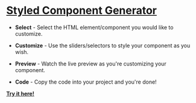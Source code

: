 # [Styled Component Generator](http://naxulanth.github.io/styled-component-generator/)

- **Select** - Select the HTML element/component you would like to customize.

- **Customize** - Use the sliders/selectors to style your component as you wish.

- **Preview** - Watch the live preview as you're customizing your component.

- **Code** - Copy the code into your project and you're done!

[**Try it here!**](http://naxulanth.github.io/styled-component-generator/)

##
